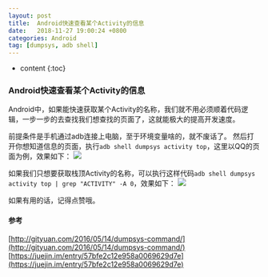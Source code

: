 ```yaml
---
layout: post
title:  Android快速查看某个Activity的信息
date:   2018-11-27 19:00:24 +0800
categories: Android
tag: [dumpsys, adb shell]
---
```


* content
{:toc}



### Android快速查看某个Activity的信息

Android中，如果能快速获取某个Activity的名称，我们就不用必须顺着代码逻辑，一步一步的去查找我们想查找的页面了，这就能极大的提高开发速度。

前提条件是手机通过adb连接上电脑，至于环境变量啥的，就不废话了。
然后打开你想知道信息的页面，执行`adb shell dumpsys activity top`，这里以QQ的页面为例，效果如下：
![](https://img1.qdingnet.com/5a94e1b253068cfec38354fe77aa4d1b.png)

如果我们只想要获取栈顶Activity的名称，可以执行这样代码`adb shell dumpsys activity top | grep "ACTIVITY" -A 0`，效果如下：
![](https://img1.qdingnet.com/bea25a183621e32b2ea081b5c055ad01.png)

如果有用的话，记得点赞哦。

#### 参考
[http://gityuan.com/2016/05/14/dumpsys-command/](http://gityuan.com/2016/05/14/dumpsys-command/)
[https://juejin.im/entry/57bfe2c12e958a0069629d7e](https://juejin.im/entry/57bfe2c12e958a0069629d7e)

